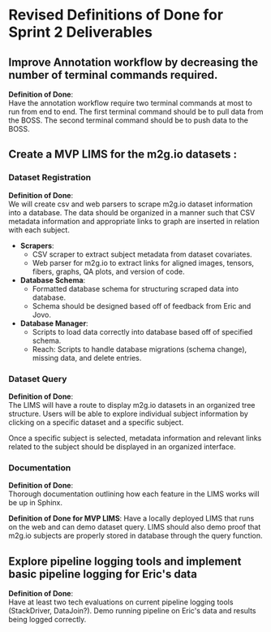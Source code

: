 # Revised Definitions of Done for Sprint 2 Deliverables  

## Improve Annotation workflow by decreasing the number of terminal commands required.  
**Definition of Done**:  
Have the annotation workflow require two terminal commands at most to run from end to end. The first terminal command should be to pull data from the BOSS. The second terminal command should be to push data to the BOSS.  

## Create a MVP LIMS for the m2g.io datasets :  

### Dataset Registration  
**Definition of Done**:  
We will create csv and web parsers to scrape m2g.io dataset information into a database. The data should be organized in a manner such that CSV metadata information and appropriate links to graph are inserted in relation with each subject.
  - **Scrapers**:
    - CSV scraper to extract subject metadata from dataset covariates.  
    - Web parser for m2g.io to extract links for aligned images, tensors, fibers, graphs, QA plots, and version of code.
  - **Database Schema**:
    - Formatted database schema for structuring scraped data into database.
    - Schema should be designed based off of feedback from Eric and Jovo.
  - **Database Manager**:
    - Scripts to load data correctly into database based off of specified schema.
    - Reach: Scripts to handle database migrations (schema change), missing data, and delete entries.

### Dataset Query  
**Definition of Done**:  
The LIMS will have a route to display m2g.io datasets in an organized tree structure. Users will be able to explore individual subject information by clicking on a specific dataset and a specific subject.  

Once a specific subject is selected, metadata information and relevant links related to the subject should be displayed in an organized interface.  


### Documentation  
**Definition of Done**:  
Thorough documentation outlining how each feature in the LIMS works will be up in Sphinx.   

**Definition of Done for MVP LIMS**: Have a locally deployed LIMS that runs on the web and can demo dataset query. LIMS should also demo proof that m2g.io subjects are properly stored in database through the query function.

## Explore pipeline logging tools and implement basic pipeline logging for Eric's data    
**Definition of Done**:  
Have at least two tech evaluations on current pipeline logging tools (StackDriver, DataJoin?). Demo running pipeline on Eric's data and results being logged correctly.
